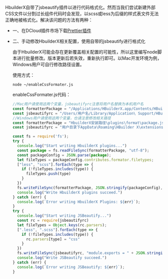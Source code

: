 HbuilderX自带了jsbeautify插件以进行代码格式化。然而当我们尝试新建外部CSS文件以分割过长组件代码时会发现，以scss或less为后缀的样式表文件无法正确地被格式化。解决该问题的方法有两种：

* 一、在DCloud插件市场下载[Prettier插件](https://ext.dcloud.net.cn/plugin?id=2025)

* 二、手动修改HbuilderX相关配置，使用自带的jsbeautify进行格式化

  由于HbuilderX可能会存在更新覆盖相关配置的可能性，所以这里编写node脚本进行批量修改。版本更新后若失效，重新执行即可。以Mac开发环境为例，Windows用户可自行修改路径设置。

  使用方式：

  ```shell
  node ~/enableCssFormater.js
  ```

  enableCssFormater.js代码：

  ```js
  //Mac用户请使用这两个变量，jsbeautifyrc注意将用户名替换为本机用户名
  const formatterPackage = "/Applications/HBuilderX.app/Contents/HBuilderX/plugins/format/package.json";
  const jsbeautifyrc = "/Users/用户名/Library/Application\ Support/HBuilder\ X/extensions/format/jsbeautifyrc.js";
  //Windows用户请使用这两个变量，也请注意修改相关路径
  const formatterPackage = "HbuilderX安装路径\plugins\format\package.json";
  const jsbeautifyrc = "用户目录下AppData\Roaming\HBuilder X\extensions\format\jsbeautifyrc.js";
  
  const fs = require('fs');
  try {
    console.log("Start writing HbuilderX plugins...")
    const package = fs.readFileSync(formatterPackage, "utf-8");
    const packageConfig = JSON.parse(package);
    let fileTypes = packageConfig.contributes.formator.filetypes;
    ["less", "scss"].forEach(type => {
      if (!fileTypes.includes(type)) {
        fileTypes.push(type)
      }
    })
    fs.writeFileSync(formatterPackage, JSON.stringify(packageConfig), "utf-8");
    console.log("Write HbuilderX plugins succeed.")
  } catch (err) {
    console.log(`Error writing HbuilderX Plugins: ${err}`);
  }
  try {
    console.log("Start writing JSBeautify...")
    const rc = require(jsbeautifyrc)
    let fileTypes = Object.keys(rc.parsers);
    [".less", ".scss"].forEach(type => {
      if (!fileTypes.includes(type)) {
        rc.parsers[type] = "css"
      }
    })
    fs.writeFileSync(jsbeautifyrc, "module.exports = " + JSON.stringify(rc), "utf-8");
    console.log("Write JSBeautify succeed.")
  } catch (err) {
    console.log(`Error writing JSBeautify: ${err}`);
  }
  ```

